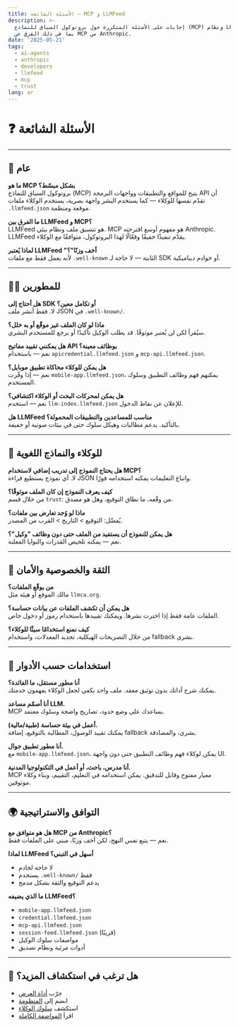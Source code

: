 ```yaml
---
title: الأسئلة الشائعة – MCP و LLMFeed
description: >-
  إجابات على الأسئلة المتكررة حول بروتوكول السياق للنماذج (MCP) ونظام LLMFeed،
  بما في ذلك الفرق عن MCP من Anthropic.
date: '2025-05-21'
tags:
  - ai-agents
  - anthropic
  - developers
  - llmfeed
  - mcp
  - trust
lang: ar
---
```


# ❓ الأسئلة الشائعة

---

## 🧠 عام

**ما هو MCP بشكل مبسّط؟**  
بروتوكول السياق للنماذج (MCP) يتيح للمواقع والتطبيقات وواجهات البرمجة API أن تقدّم نفسها للوكلاء — كما يستخدم البشر واجهة بصرية، يستخدم الوكلاء ملفات `.llmfeed.json` موقعة ومنظمة.

**ما الفرق بين LLMFeed و MCP؟**  
LLMFeed هو تنسيق ملف ونظام بيئي. MCP هو مفهوم أوسع اقترحته Anthropic. LLMFeed يقدّم تنفيذًا خفيفًا وفعّالًا لهذا البروتوكول، متوافقًا مع الوكلاء.

**لماذا يُعتبر LLMFeed "أخف وزنًا"؟**  
لأنه يعمل فقط مع ملفات `.well-known` الثابتة — لا حاجة لـ SDK أو خوادم ديناميكية.

---

## 👩‍💻 للمطورين

**هل أحتاج إلى SDK أو تكامل معين؟**  
لا. فقط أنشر ملف JSON في `.well-known/`.

**ماذا لو كان الملف غير موقّع أو به خلل؟**  
سيُقرأ لكن لن يُعتبر موثوقًا. قد يطلب الوكيل تأكيدًا أو يرجع للمستخدم البشري.

**هل يمكنني تقييد مفاتيح API بوظائف معينة؟**  
نعم — باستخدام `apicredential.llmfeed.json` و `mcp-api.llmfeed.json`.

**هل يمكن للوكلاء محاكاة تطبيق موبايل؟**  
نعم — إذا وفّرت `mobile-app.llmfeed.json`، يمكنهم فهم وظائف التطبيق وسلوك المستخدم.

**هل يمكن لمحركات البحث أو الوكلاء اكتشافي؟**  
نعم — استخدم `llm-index.llmfeed.json` للإعلان عن نقاط الدخول.

**هل LLMFeed مناسب للمساعدين والتطبيقات المحمولة؟**  
بالتأكيد. يدعم مطالبات وهيكل سلوك حتى في بيئات صوتية أو خفيفة.

---

## 🤖 للوكلاء والنماذج اللغوية

**هل يحتاج النموذج إلى تدريب إضافي لاستخدام MCP؟**  
لا. أي نموذج يستطيع قراءة JSON واتباع التعليمات يمكنه استخدامه فورًا.

**كيف يعرف النموذج إن كان الملف موثوقًا؟**  
من خلال قسم `trust`: من وقّعه، ما نطاق التوقيع، وهل هو مصدق.

**ماذا لو وُجد تعارض بين ملفات؟**  
يُفضّل: التوقيع > التاريخ > القرب من المصدر.

**هل يمكن للنموذج أن يستفيد من الملف حتى دون وظائف "وكيل"؟**  
نعم — يمكنه تلخيص القدرات والنوايا المعلنة.

---

## 🔐 الثقة والخصوصية والأمان

**من يوقّع الملفات؟**  
مالك الموقع أو هيئة مثل `llmca.org`.

**هل يمكن أن تكشف الملفات عن بيانات حساسة؟**  
الملفات عامة فقط إذا اخترت نشرها. ويمكنك تقييدها باستخدام رموز أو دخول خاص.

**كيف نمنع استخدامًا سيئًا للوكلاء؟**  
من خلال التصريحات الهيكلية، تحديد المعدلات، واستخدام fallback بشري.

---

## 🧭 استخدامات حسب الأدوار

**أنا مطور مستقل، ما الفائدة؟**  
يمكنك شرح أداتك بدون توثيق معقد. ملف واحد يكفي لجعل الوكلاء يفهمون خدمتك.

**أنا أصمّم مساعد LLM.**  
MCP يساعدك على وضع حدود، تصاريح واضحة وسلوك معتمد.

**أعمل في بيئة حساسة (طبية/مالية).**  
يمكنك تقييد الوصول، المطالبة بالتوقيع، إضافة fallback بشري، والمصادقة.

**أنا مطور تطبيق جوال.**  
مع `mobile-app.llmfeed.json`، يمكن لوكلاء فهم وظائف التطبيق حتى دون واجهة UI.

**أنا مدرس، باحث، أو أعمل في التكنولوجيا المدنية.**  
MCP معيار مفتوح وقابل للتدقيق. يمكن استخدامه في التعليم، التقييم، وبناء وكلاء موثوقين.

---

## 🌍 التوافق والاستراتيجية

**هل هو متوافق مع MCP من Anthropic؟**  
نعم — يتبع نفس النهج، لكن أخف وزنًا، مبني على الملفات فقط.

**لماذا LLMFeed أسهل في التبني؟**  
- لا حاجة لخادم  
- يستخدم `.well-known/` فقط  
- يدعم التوقيع والثقة بشكل مدمج

**ما الذي يضيفه LLMFeed؟**  
- `mobile-app.llmfeed.json`  
- `credential.llmfeed.json`  
- `mcp-api.llmfeed.json`  
- `session-feed.llmfeed.json` (قريبًا)  
- مواصفات سلوك الوكيل  
- أدوات مرئية ونظام تصديق

---

## 🧩 هل ترغب في استكشاف المزيد؟

- جرّب [أداة العرض](/llmfeedhub/preview)  
- انضم إلى [المنظومة](/ecosystem)  
- استكشف [سلوك الوكلاء](/tools/agent-behaviour)  
- اقرأ [المواصفة الكاملة](/spec)
